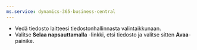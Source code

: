 ```yaml
---
ms.service: dynamics-365-business-central
---
```

- Vedä tiedosto laitteesi tiedostonhallinnasta valintaikkunaan.
- Valitse **Selaa napsauttamalla** -linkki, etsi tiedosto ja valitse sitten **Avaa**-painike.